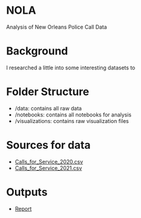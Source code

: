 # NOLA
Analysis of New Orleans Police Call Data

# Background
I researched a little into some interesting datasets to 

# Folder Structure
* /data: contains all raw data
* /notebooks: contains all notebooks for analysis
* /visualizations: contains raw visualization files

# Sources for data
* [Calls_for_Service_2020.csv](https://data.nola.gov/Public-Safety-and-Preparedness/Call-for-Service-2020/hp7u-i9hf)
* [Calls_for_Service_2021.csv](https://data.nola.gov/Public-Safety-and-Preparedness/Calls-for-Service-2021/3pha-hum9)

# Outputs
* [Report](https://docs.google.com/document/d/1tx8hoUCIq-HMBBk_C7yV6BQ83qppxy34EFUpBETmJfI)
